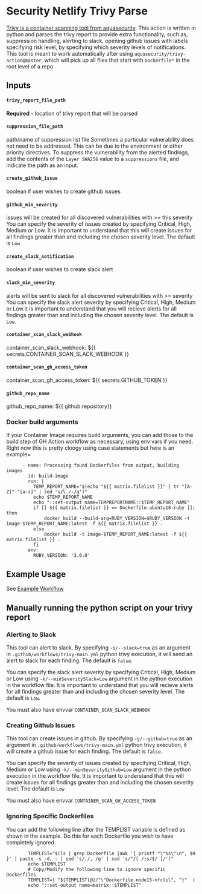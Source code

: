 # Security Netlify Trivy Parse
[Trivy is a container scanning tool from aquasecurity](https://github.com/aquasecurity/trivy). This action is written in python and parses the trivy report to provide extra functionality, such as, suppression handling, alerting to slack, opening github issues with labels specifying risk level, by specifying which severity levels of notifications. This tool is meant to work automatically after using `aquasecurity/trivy-action@master`, which will pick up all files that start with `Dockerfile*` in the root level of a repo. 

## Inputs

#### `trivy_report_file_path`

**Required** - location of trivy report that will be parsed

#### `suppression_file_path` 

path/name of suppression list file
Sometimes a particular vulnerability does not need to be addressed. This can be due to the environment or other priority directives. To suppress the vulnerability from the alerted findings, add the contents of the `Layer SHA256` value to a `suppressions` file, and indicate the path as an input. 

#### `create_github_issue`

boolean if user wishes to create github issues

#### `github_min_severity`

issues will be created for all discovered vulnerabilities with >= this severity
You can specify the severity of issues created by specifying Critical, High, Medium or Low. It is important to understand that this will create issues for all findings greater than and including the chosen severity level.  The default is `Low`

#### `create_slack_notification` 

boolean if user wishes to create slack alert

#### `slack_min_severity`

alerts will be sent to slack for all discovered vulnerabilities with >= severity
You can specify the slack alert severity by specifying Critical, High, Medium or Low.It is important to understand that you will recieve alerts for all findings greater than and including the chosen severity level.  The default is `Low`.

#### `container_scan_slack_webhook` 

container_scan_slack_webhook: ${{ secrets.CONTAINER_SCAN_SLACK_WEBHOOK }}

#### `container_scan_gh_access_token`         

container_scan_gh_access_token: ${{ secrets.GITHUB_TOKEN }}

####  `github_repo_name`

github_repo_name: ${{ github.repository}}

### Docker build arguments
If your Container Image requires build arguments, you can add those to the build step of GH Action workflow as necessary, using env vars if you need.
Right now this is pretty cloogy using case statements but here is an example=

```
      - name: Processing found Dockerfiles from output, building images
        id: build-image
        run: |
          TEMP_REPORT_NAME="$(echo "${{ matrix.filelist }}" | tr "[A-Z]" "[a-z]" | sed 's/\./-/g')"
          echo $TEMP_REPORT_NAME
          echo "::set-output name=TEMPREPORTNAME::$TEMP_REPORT_NAME"
          if [[ ${{ matrix.filelist }} == Dockerfile.ubuntu18-ruby ]]; then
              docker build --build-arg=RUBY_VERSION=$RUBY_VERSION -t image-$TEMP_REPORT_NAME:latest -f ${{ matrix.filelist }} .
          else
              docker build -t image-$TEMP_REPORT_NAME:latest -f ${{ matrix.filelist }} .
          fi
        env:
          RUBY_VERSION: '3.0.0'
```


## Example Usage
See [Example Workflow](https://github.com/netlify/security-netlify-trivy/blob/main/workflow.yml)

## Manually running the python script on your trivy report

### Alerting to Slack
This tool can alert to slack. By specifying `-s/--slack=true` as an argument in `.github/workflows/trivy-main.yml` python trivy execution, it will send an alert to slack for each finding. The default is `false`.

You can specify the slack alert severity by specifying Critical, High, Medium or Low using `-k/--minSeveritySlack=Low` argument in the python execution in the workflow file. It is important to understand that you will recieve alerts for all findings greater than and including the chosen severity level.  The default is `Low`.

You must also have envvar `CONTAINER_SCAN_SLACK_WEBHOOK`

### Creating Github Issues
This tool can create issues in github. By specifying `-g/--github=true` as an argument in `.github/workflows/trivy-main.yml` python trivy execution, it will create a github issue for each finding. The default is `false`.

You can specify the severity of issues created by specifying Critical, High, Medium or Low using `-k/--minSeverityGithub=Low` argument in the python execution in the workflow file. It is important to understand that this will create issues for all findings greater than and including the chosen severity level.  The default is `Low`

You must also have envvar `CONTAINER_SCAN_GH_ACCESS_TOKEN` 

### Ignoring Specific Dockerfiles
You can add the following line after the TEMPLIST variable is defined as shown in the example. Do this for each Dockerfile you wish to have completely ignored.

```
        TEMPLIST="$(ls | grep Dockerfile |awk '{ printf "\"%s\"\n", $0 }' | paste -s -d, - | sed 's/,/, /g' | sed 's/^/[ /;s/$/ ]/')"
        echo $TEMPLIST
        # Copy/Modify the following line to ignore specific Dockerfiles
        TEMPLIST=( "${TEMPLIST[@]/"\"Dockerfile.node15-nfcli\", "}"  )
        echo "::set-output name=matrix::$TEMPLIST"
```
